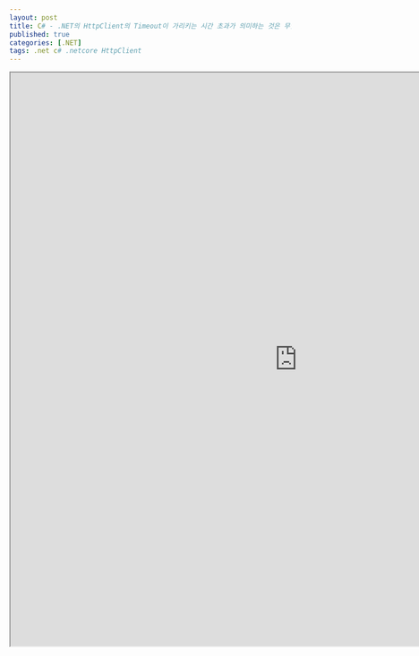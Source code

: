 ```yaml
---
layout: post
title: C# - .NET의 HttpClient의 Timeout이 가리키는 시간 초과가 의미하는 것은 무엇일까?
published: true
categories: [.NET]
tags: .net c# .netcore HttpClient
---  
```

<iframe width="1024" height="1024" src="https://docs.google.com/document/d/e/2PACX-1vS4_4_Yc6Q_KRKQaMfxe614MXVS48BKAqViWCdWelPukrDanBgriLZXCpghd1KGhLM-XAGYoF_EAYTy/pub?embedded=true"></iframe>    
   
